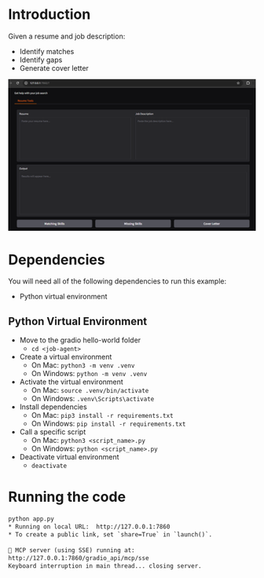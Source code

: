 # Introduction

Given a resume and job description: 

 - Identify matches
 - Identify gaps
 - Generate cover letter

![Job Agent](/images/job-agent.png?raw=true "Job Agent")

# Dependencies

You will need all of the following dependencies to run this example:

 - Python virtual environment

## Python Virtual Environment

 - Move to the gradio hello-world folder
   - `cd <job-agent>`
 - Create a virtual environment
   - On Mac: `python3 -m venv .venv`
   - On Windows: `python -m venv .venv`
 - Activate the virtual environment
   - On Mac: `source .venv/bin/activate`
   - On Windows: `.venv\Scripts\activate`
 - Install dependencies
   - On Mac: `pip3 install -r requirements.txt`
   - On Windows: `pip install -r requirements.txt`
 - Call a specific script
   - On Mac: `python3 <script_name>.py`
   - On Windows: `python <script_name>.py`
 - Deactivate virtual environment
   - `deactivate`

# Running the code

```
python app.py
* Running on local URL:  http://127.0.0.1:7860
* To create a public link, set `share=True` in `launch()`.

🔨 MCP server (using SSE) running at: http://127.0.0.1:7860/gradio_api/mcp/sse
Keyboard interruption in main thread... closing server.
```